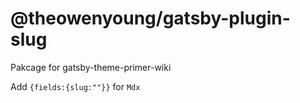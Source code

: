 # @theowenyoung/gatsby-plugin-slug

Pakcage for gatsby-theme-primer-wiki

Add `{fields:{slug:""}}` for `Mdx`
